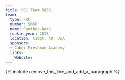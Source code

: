```yaml
---
title: FRC Team 5656
team:
  type: FRC
  number: 5656
  name: Panther-bots
  rookie_year: 2015
  location: Cabot, AR, USA
  sponsors:
  - Cabot Freshman Academy
  links:
    Website:
---
```


{% include remove_this_line_and_add_a_paragraph %}